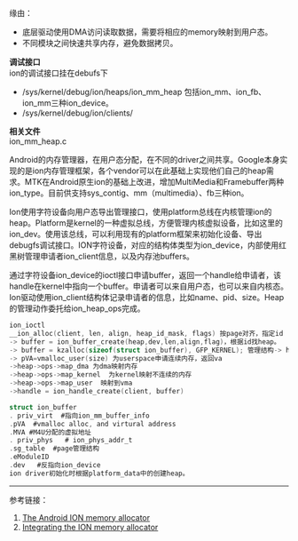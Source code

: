 缘由：
* 底层驱动使用DMA访问读取数据，需要将相应的memory映射到用户态。
* 不同模块之间快速共享内存，避免数据拷贝。


**调试接口**  
ion的调试接口挂在debufs下   
* /sys/kernel/debug/ion/heaps/ion_mm_heap   包括ion_mm、ion_fb、ion_mm三种ion_device。
* /sys/kernel/debug/ion/clients/

**相关文件**  
ion_mm_heap.c

Android的内存管理器，在用户态分配，在不同的driver之间共享。Google本身实现的是ion内存管理框架，各个vendor可以在此基础上实现他们自己的heap需求。MTK在Android原生ion的基础上改进，增加MultiMedia和Framebuffer两种ion_type。目前供支持sys_contig、mm（multimedia）、fb三种ion。

Ion使用字符设备向用户态导出管理接口，使用platform总线在内核管理ion的heap。Platform是kernel的一种虚拟总线，方便管理内核虚拟设备，比如这里的ion_dev。使用该总线，可以利用现有的platform框架来初始化设备、导出debugfs调试接口。ION字符设备，对应的结构体类型为ion_device，内部使用红黑树管理申请者ion_client信息，以及内存池buffers。

通过字符设备ion_device的ioctl接口申请buffer，返回一个handle给申请者，该handle在kernel中指向一个buffer。申请者可以来自用户态，也可以来自内核态。Ion驱动使用ion_client结构体记录申请者的信息，比如name、pid、size。Heap的管理动作委托给ion_heap_ops完成。

```c
ion_ioctl
__ion_alloc(client, len, align, heap_id_mask, flags) 按page对齐，指定id
-> buffer = ion_buffer_create(heap,dev,len,align,flag)，根据id找heap。
-> buffer = kzalloc(sizeof(struct ion_buffer), GFP_KERNEL); 管理结构-> heap->ops->allocate
-> pVA=vmalloc_user(size) 为userspace申请连续内存，返回va
->heap->ops->map_dma 为dma映射内存
->heap->ops->map_kernel  为kernel映射不连续的内存
->heap->ops->map_user  映射到vma
->handle = ion_handle_create(client, buffer)

struct ion_buffer
. priv_virt  #指向ion_mm_buffer_info
.pVA  #vmalloc alloc, and virtural address
.MVA #M4U分配的虚拟地址
. priv_phys   # ion_phys_addr_t
.sg_table  #page管理结构
.eModuleID
.dev   #反指向ion_device
ion driver初始化时根据platform_data中的创建heap。
```




---
参考链接：  
1. [The Android ION memory allocator](https://lwn.net/Articles/480055/)
1. [Integrating the ION memory allocator](https://lwn.net/Articles/565469/)
